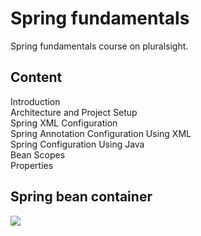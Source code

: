 # Spring fundamentals 

Spring fundamentals course on pluralsight.

## Content
Introduction<br>
Architecture and Project Setup<br>
Spring XML Configuration<br>
Spring Annotation Configuration Using XML<br>
Spring Configuration Using Java<br>
Bean Scopes<br>
Properties<br>


## Spring bean container
<img src="https://supundharmarathne.files.wordpress.com/2013/07/spring-egitimi.png?w=720"/>
